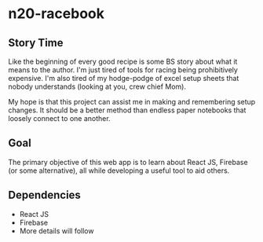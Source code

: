 # n20-racebook

## Story Time

Like the beginning of every good recipe is some BS story about what it means to the author. I'm just tired of tools for racing being prohibitively expensive. I'm also tired of my hodge-podge of excel setup sheets that nobody understands (looking at you, crew chief Mom).

My hope is that this project can assist me in making and remembering setup changes. It should be a better method than endless paper notebooks that loosely connect to one another.

## Goal

The primary objective of this web app is to learn about React JS, Firebase (or some alternative), all while developing a useful tool to aid others.

## Dependencies

- React JS
- Firebase
- More details will follow